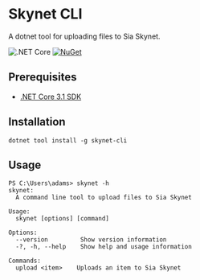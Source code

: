 # Skynet CLI

A dotnet tool for uploading files to Sia Skynet.

![.NET Core](https://github.com/drmathias/skynet-cli/workflows/.NET%20Core/badge.svg?branch=master) [![NuGet](https://img.shields.io/nuget/v/skynet-cli)](https://www.nuget.org/packages/skynet-cli/)

## Prerequisites

* [.NET Core 3.1 SDK](https://dotnet.microsoft.com/download/dotnet-core/3.1)

## Installation

```
dotnet tool install -g skynet-cli 
```

## Usage

```pwsh
PS C:\Users\adams> skynet -h
skynet:
  A command line tool to upload files to Sia Skynet

Usage:
  skynet [options] [command]

Options:
  --version         Show version information
  -?, -h, --help    Show help and usage information

Commands:
  upload <item>    Uploads an item to Sia Skynet
```
